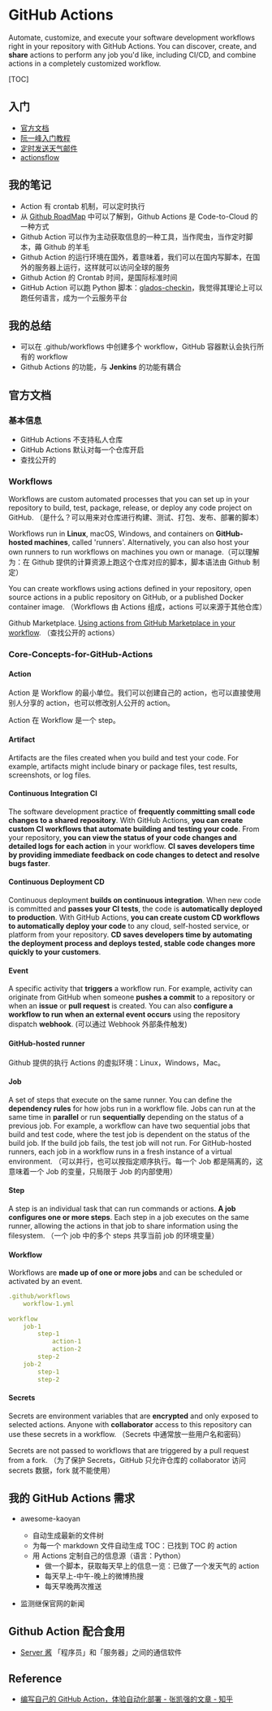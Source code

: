 # GitHub Actions

Automate, customize, and execute your software development workflows right in your repository with GitHub Actions. You can discover, create, and **share** actions to perform any job you'd like, including CI/CD, and combine actions in a completely customized workflow.

[TOC]

## 入门

* [官方文档](https://docs.github.com/en/actions)
* [阮一峰入门教程](http://www.ruanyifeng.com/blog/2019/09/getting-started-with-github-actions.html)
* [定时发送天气邮件](https://www.ruanyifeng.com/blog/2019/12/github_actions.html)
* [actionsflow](https://github.com/actionsflow/actionsflow)

## 我的笔记

* Action 有 crontab 机制，可以定时执行
* 从 [Github RoadMap](https://github.com/github/roadmap) 中可以了解到，Github Actions 是 Code-to-Cloud 的一种方式
* Github Action 可以作为主动获取信息的一种工具，当作爬虫，当作定时脚本，薅 Github 的羊毛
* Github Action 的运行环境在国外，着意味着，我们可以在国内写脚本，在国外的服务器上运行，这样就可以访问全球的服务
* Github Action 的 Crontab 时间，是国际标准时间
* GitHub Action 可以跑 Python 脚本：[glados-checkin](https://github.com/xiaomustudent/glados-checkin)，我觉得其理论上可以跑任何语言，成为一个云服务平台

## 我的总结

* 可以在 .github/workflows 中创建多个 workflow，GitHub 容器默认会执行所有的 workflow
* Github Actions 的功能，与 **Jenkins** 的功能有耦合

## 官方文档

### 基本信息

* GitHub Actions 不支持私人仓库
* GitHub Actions 默认对每一个仓库开启
* 查找公开的

### Workflows

Workflows are custom automated processes that you can set up in your repository to build, test, package, release, or deploy any code project on GitHub. （是什么？可以用来对仓库进行构建、测试、打包、发布、部署的脚本）

Workflows run in **Linux**, macOS, Windows, and containers on **GitHub-hosted machines**, called 'runners'. Alternatively, you can also host your own runners to run workflows on machines you own or manage.（可以理解为：在 Github 提供的计算资源上跑这个仓库对应的脚本，脚本语法由 Github 制定）

You can create workflows using actions defined in your repository, open source actions in a public repository on GitHub, or a published Docker container image. （Workflows 由 Actions 组成，actions 可以来源于其他仓库）

Github Marketplace. [Using actions from GitHub Marketplace in your workflow](https://docs.github.com/en/actions/automating-your-workflow-with-github-actions/using-actions-from-github-marketplace-in-your-workflow). （查找公开的 actions）

### Core-Concepts-for-GitHub-Actions

#### Action

Action 是 Workflow 的最小单位。我们可以创建自己的 action，也可以直接使用别人分享的 action，也可以修改别人公开的 action。

Action 在 Workflow 是一个 step。

#### Artifact

Artifacts are the files created when you build and test your code. For example, artifacts might include binary or package files, test results, screenshots, or log files. 

#### Continuous Integration CI

The software development practice of **frequently committing small code changes to a shared repository**. With GitHub Actions, **you can create custom CI workflows that automate building and testing your code**. From your repository, **you can view the status of your code changes and detailed logs for each action** in your workflow. **CI saves developers time by providing immediate feedback on code changes to detect and resolve bugs faster**.

#### Continuous Deployment CD

Continuous deployment **builds on continuous integration**. When new code is committed and **passes your CI tests**, the code is **automatically deployed to production**. With GitHub Actions, **you can create custom CD workflows to automatically deploy your code** to any cloud, self-hosted service, or platform from your repository. **CD saves developers time by automating the deployment process and deploys tested, stable code changes more quickly to your customers**.

#### Event

A specific activity that **triggers** a workflow run. For example, activity can originate from GitHub when someone **pushes a commit** to a repository or when an **issue** or **pull request** is created. You can also **configure a workflow to run when an external event occurs** using the repository dispatch **webhook**. (可以通过 Webhook 外部条件触发)

#### GitHub-hosted runner

Github 提供的执行 Actions 的虚拟环境：Linux，Windows，Mac。

#### Job

A set of steps that execute on the same runner. You can define the **dependency rules** for how jobs run in a workflow file. Jobs can run at the same time in **parallel** or run **sequentially** depending on the status of a previous job. For example, a workflow can have two sequential jobs that build and test code, where the test job is dependent on the status of the build job. If the build job fails, the test job will not run. For GitHub-hosted runners, each job in a workflow runs in a fresh instance of a virtual environment. （可以并行，也可以按指定顺序执行。每一个 Job 都是隔离的，这意味着一个 Job 的变量，只局限于 Job 的内部使用）

#### Step

A step is an individual task that can run commands or actions. **A job configures one or more steps**. Each step in a job executes on the same runner, allowing the actions in that job to share information using the filesystem. （一个 job 中的多个 steps 共享当前 job 的环境变量）

#### Workflow

Workflows are **made up of one or more jobs** and can be scheduled or activated by an event.

```yaml
.github/workflows
    workflow-1.yml
    
workflow
	job-1
		step-1
			action-1
			action-2
		step-2
	job-2
		step-1
		step-2
```

#### Secrets

Secrets are environment variables that are **encrypted** and only exposed to selected actions. Anyone with **collaborator** access to this repository can use these secrets in a workflow. （Secrets 中通常放一些用户名和密码）

Secrets are not passed to workflows that are triggered by a pull request from a fork. （为了保护 Secrets，GitHub 只允许仓库的 collaborator 访问 secrets 数据，fork 就不能使用）

## 我的 GitHub Actions 需求

* awesome-kaoyan 

  * 自动生成最新的文件树
  * 为每一个 markdown 文件自动生成 TOC：已找到 TOC 的 action
  * 用 Actions 定制自己的信息源（语言：Python）
    * 做一个脚本，获取每天早上的信息一览：已做了一个发天气的 action
    * 每天早上-中午-晚上的微博热搜
    * 每天早晚两次推送
* 监测继保官网的新闻
  

## Github Action 配合食用

* [Server 酱](http://sc.ftqq.com/3.version) 「程序员」和「服务器」之间的通信软件

## Reference

* [编写自己的 GitHub Action，体验自动化部署 - 张凯强的文章 - 知乎 ](https://zhuanlan.zhihu.com/p/103552188)
